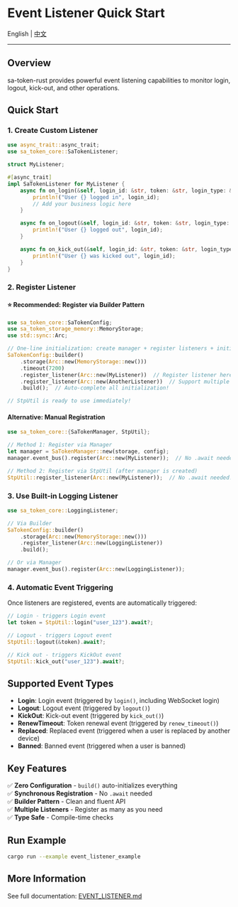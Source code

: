 # Event Listener Quick Start

English | [中文](./EVENT_LISTENER_QUICKSTART_zh-CN.md)

---

## Overview

sa-token-rust provides powerful event listening capabilities to monitor login, logout, kick-out, and other operations.

## Quick Start

### 1. Create Custom Listener

```rust
use async_trait::async_trait;
use sa_token_core::SaTokenListener;

struct MyListener;

#[async_trait]
impl SaTokenListener for MyListener {
    async fn on_login(&self, login_id: &str, token: &str, login_type: &str) {
        println!("User {} logged in", login_id);
        // Add your business logic here
    }

    async fn on_logout(&self, login_id: &str, token: &str, login_type: &str) {
        println!("User {} logged out", login_id);
    }

    async fn on_kick_out(&self, login_id: &str, token: &str, login_type: &str) {
        println!("User {} was kicked out", login_id);
    }
}
```

### 2. Register Listener

#### ⭐ Recommended: Register via Builder Pattern

```rust
use sa_token_core::SaTokenConfig;
use sa_token_storage_memory::MemoryStorage;
use std::sync::Arc;

// One-line initialization: create manager + register listeners + initialize StpUtil!
SaTokenConfig::builder()
    .storage(Arc::new(MemoryStorage::new()))
    .timeout(7200)
    .register_listener(Arc::new(MyListener))  // Register listener here!
    .register_listener(Arc::new(AnotherListener))  // Support multiple listeners!
    .build();  // Auto-complete all initialization!

// StpUtil is ready to use immediately!
```

#### Alternative: Manual Registration

```rust
use sa_token_core::{SaTokenManager, StpUtil};

// Method 1: Register via Manager
let manager = SaTokenManager::new(storage, config);
manager.event_bus().register(Arc::new(MyListener));  // No .await needed!

// Method 2: Register via StpUtil (after manager is created)
StpUtil::register_listener(Arc::new(MyListener));  // No .await needed!
```

### 3. Use Built-in Logging Listener

```rust
use sa_token_core::LoggingListener;

// Via Builder
SaTokenConfig::builder()
    .storage(Arc::new(MemoryStorage::new()))
    .register_listener(Arc::new(LoggingListener))
    .build();

// Or via Manager
manager.event_bus().register(Arc::new(LoggingListener));
```

### 4. Automatic Event Triggering

Once listeners are registered, events are automatically triggered:

```rust
// Login - triggers Login event
let token = StpUtil::login("user_123").await?;

// Logout - triggers Logout event
StpUtil::logout(&token).await?;

// Kick out - triggers KickOut event
StpUtil::kick_out("user_123").await?;
```

## Supported Event Types

- **Login**: Login event (triggered by `login()`, including WebSocket login)
- **Logout**: Logout event (triggered by `logout()`)
- **KickOut**: Kick-out event (triggered by `kick_out()`)
- **RenewTimeout**: Token renewal event (triggered by `renew_timeout()`)
- **Replaced**: Replaced event (triggered when a user is replaced by another device)
- **Banned**: Banned event (triggered when a user is banned)

## Key Features

✅ **Zero Configuration** - `build()` auto-initializes everything  
✅ **Synchronous Registration** - No `.await` needed  
✅ **Builder Pattern** - Clean and fluent API  
✅ **Multiple Listeners** - Register as many as you need  
✅ **Type Safe** - Compile-time checks  

## Run Example

```bash
cargo run --example event_listener_example
```

## More Information

See full documentation: [EVENT_LISTENER.md](./EVENT_LISTENER.md)
